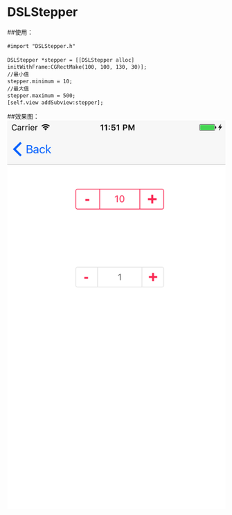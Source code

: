 # DSLStepper
##使用：

```
#import "DSLStepper.h"

DSLStepper *stepper = [[DSLStepper alloc] initWithFrame:CGRectMake(100, 100, 130, 30)];
//最小值
stepper.minimum = 10;
//最大值
stepper.maximum = 500;
[self.view addSubview:stepper];

```
##效果图：
![](https://github.com/dengshunlai/DSLStepper/raw/master/snapshot.png)
